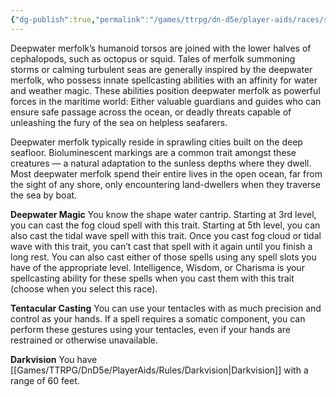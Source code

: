 ```yaml
---
{"dg-publish":true,"permalink":"/games/ttrpg/dn-d5e/player-aids/races/sub-races/merfolk-subrace-deepwater/","tags":["TTRPG/DND/5e"]}
---
```



Deepwater merfolk’s humanoid torsos are joined with the lower halves of cephalopods, such as
octopus or squid. Tales of merfolk summoning storms or calming turbulent seas are generally
inspired by the deepwater merfolk, who possess innate spellcasting abilities with an affinity for
water and weather magic. These abilities position deepwater merfolk as powerful forces in the
maritime world: Either valuable guardians and guides who can ensure safe passage across the
ocean, or deadly threats capable of unleashing the fury of the sea on helpless seafarers.

Deepwater merfolk typically reside in sprawling cities built on the deep seafloor. Bioluminescent
markings are a common trait amongst these creatures — a natural adaptation to the sunless
depths where they dwell. Most deepwater merfolk spend their entire lives in the open ocean, far from the sight of any shore, only encountering land-dwellers when they traverse the sea by
boat.

**Deepwater Magic**
You know the shape water cantrip.
Starting at 3rd level, you can cast the fog cloud spell with this trait. Starting at 5th level,
you can also cast the tidal wave spell with this trait. Once you cast fog cloud or tidal
wave with this trait, you can’t cast that spell with it again until you finish a long rest. You
can also cast either of those spells using any spell slots you have of the appropriate
level.
Intelligence, Wisdom, or Charisma is your spellcasting ability for these spells when you
cast them with this trait (choose when you select this race).

**Tentacular Casting**
You can use your tentacles with as much precision and control as your hands. If a spell
requires a somatic component, you can perform these gestures using your tentacles,
even if your hands are restrained or otherwise unavailable.

**Darkvision**
You have [[Games/TTRPG/DnD5e/PlayerAids/Rules/Darkvision\|Darkvision]] with a range of 60 feet.